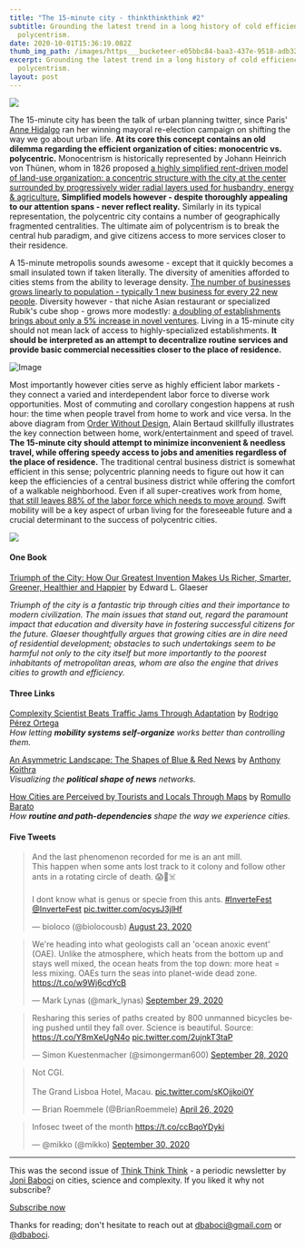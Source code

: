 ```yaml
---
title: "The 15-minute city - thinkthinkthink #2"
subtitle: Grounding the latest trend in a long history of cold efficiency versus
  polycentrism.
date: 2020-10-01T15:36:19.082Z
thumb_img_path: /images/https___bucketeer-e05bbc84-baa3-437e-9518-adb32be77984.s3.amazonaws.com_public_images_f0dffb9a-cd9a-4482-a416-6f60ddc24fb8_929x399.png
excerpt: Grounding the latest trend in a long history of cold efficiency versus
  polycentrism.
layout: post
---
```

![](https://cdn.substack.com/image/fetch/w_1456,c_limit,f_auto,q_auto:good,fl_progressive:steep/https%3A%2F%2Fbucketeer-e05bbc84-baa3-437e-9518-adb32be77984.s3.amazonaws.com%2Fpublic%2Fimages%2Ff0dffb9a-cd9a-4482-a416-6f60ddc24fb8_929x399.png)

The 15-minute city has been the talk of urban planning twitter, since Paris’ [Anne Hidalgo](https://twitter.com/anne_hidalgo?lang=en) ran her winning mayoral re-election campaign on shifting the way we go about urban life. **At its core this concept contains an old dilemma regarding the efficient organization of cities: monocentric vs. polycentric.** Monocentrism is historically represented by Johann Heinrich von Thünen, whom in 1826 proposed [a highly simplified rent-driven model of land-use organization: a concentric structure with the city at the center surrounded by progressively wider radial layers used for husbandry, energy & agriculture.](https://urbanformation.wordpress.com/2018/06/18/the-power-of-diagrams-in-urban-studies-2/) **Simplified models however - despite thoroughly appealing to our attention spans - never reflect reality.** Similarly in its typical representation, the polycentric city contains a number of geographically fragmented centralities. The ultimate aim of polycentrism is to break the central hub paradigm, and give citizens access to more services closer to their residence.

A 15-minute metropolis sounds awesome - except that it quickly becomes a small insulated town if taken literally. The diversity of amenities afforded to cities stems from the ability to leverage density. [The number of businesses grows linearly to population - typically 1 new business for every 22 new people](https://arxiv.org/abs/1405.3202). Diversity however - that niche Asian restaurant or specialized Rubik's cube shop - grows more modestly: [a doubling of establishments brings about only a 5% increase in novel ventures](http://nautil.us/issue/50/emergence/why-new-york-is-just-an-average-city). Living in a 15-minute city should not mean lack of access to highly-specialized establishments. **It should be interpreted as an attempt to decentralize routine services and provide basic commercial necessities closer to the place of residence.**

![Image](https://cdn.substack.com/image/fetch/w_1456,c_limit,f_auto,q_auto:good,fl_progressive:steep/https%3A%2F%2Fbucketeer-e05bbc84-baa3-437e-9518-adb32be77984.s3.amazonaws.com%2Fpublic%2Fimages%2F29430ab9-39d6-4b8f-bf7c-b12a2e1b4b33_885x549.jpeg)

Most importantly however cities serve as highly efficient labor markets - they connect a varied and interdependent labor force to diverse work opportunities. Most of commuting and corollary congestion happens at rush hour: the time when people travel from home to work and vice versa. In the above diagram from [Order Without Design](https://www.goodreads.com/book/show/39644188-order-without-design), Alain Bertaud skillfully illustrates the key connection between home, work/entertainment and speed of travel. **The 15-minute city should attempt to minimize inconvenient & needless travel, while offering speedy access to jobs and amenities regardless of the place of residence.** The traditional central business district is somewhat efficient in this sense; polycentric planning needs to figure out how it can keep the efficiencies of a central business district while offering the comfort of a walkable neighborhood. Even if all super-creatives work from home, [that still leaves 88% of the labor force which needs to move around](https://en.wikipedia.org/wiki/Creative_class). Swift mobility will be a key aspect of urban living for the foreseeable future and a crucial determinant to the success of polycentric cities.

![](https://cdn.substack.com/image/fetch/w_1456,c_limit,f_auto,q_auto:good,fl_progressive:steep/https%3A%2F%2Fbucketeer-e05bbc84-baa3-437e-9518-adb32be77984.s3.amazonaws.com%2Fpublic%2Fimages%2Ffbb86a7d-13a9-4e1d-b6a5-187cf82df518_704x469.jpeg)

#### One Book

[Triumph of the City: How Our Greatest Invention Makes Us Richer, Smarter, Greener, Healthier and Happier](https://www.goodreads.com/book/show/9897152-triumph-of-the-city) by Edward L. Glaeser

*Triumph of the city is a fantastic trip through cities and their importance to modern civilization. The main issues that stand out, regard the paramount impact that education and diversity have in fostering successful citizens for the future. Glaeser thoughtfully argues that growing cities are in dire need of residential development; obstacles to such undertakings seem to be harmful not only to the city itself but more importantly to the poorest inhabitants of metropolitan areas, whom are also the engine that drives cities to growth and efficiency.*

#### Three Links

[Complexity Scientist Beats Traffic Jams Through Adaptation](https://www.quantamagazine.org/complexity-scientist-beats-traffic-jams-through-adaptation-20200928/?s=09) by [Rodrigo Pérez Ortega](https://twitter.com/rpocisv?ref_src=twsrc%5Egoogle%7Ctwcamp%5Eserp%7Ctwgr%5Eauthor)<br>
*How letting **mobility systems self-organize** works better than controlling them.*

[An Asymmetric Landscape: The Shapes of Blue & Red News](https://medium.com/bluewhitered/an-asymmetric-landscape-the-different-shapes-of-blue-red-news-cf5e089f24f7) by [Anthony Koithra](https://twitter.com/akoithra)<br>
*Visualizing the **political shape of news** networks.*

[How Cities are Perceived by Tourists and Locals Through Maps](https://www.archdaily.com/920002/a-series-of-maps-reveals-the-difference-in-how-cities-are-perceived-by-tourists-and-locals) by [Romullo Barato](https://twitter.com/RomulloBaratto)<br>
*How **routine and path-dependencies** shape the way we experience cities.*

#### Five Tweets

<blockquote class="twitter-tweet" data-conversation="none"><p lang="en" dir="ltr">And the last phenomenon recorded for me is an ant mill.<br>This happen when some ants lost track to it colony and follow other ants in a rotating circle of death. 😱🐜☠️<br><br>I dont know what is genus or specie from this ants. <a href="https://twitter.com/hashtag/InverteFest?src=hash&amp;ref_src=twsrc%5Etfw">#InverteFest</a> <a href="https://twitter.com/InverteFest?ref_src=twsrc%5Etfw">@InverteFest</a> <a href="https://t.co/ocysJ3jlHf">pic.twitter.com/ocysJ3jlHf</a></p>&mdash; bioloco (@biolocousb) <a href="https://twitter.com/biolocousb/status/1297403469096198144?ref_src=twsrc%5Etfw">August 23, 2020</a></blockquote> <script async src="https://platform.twitter.com/widgets.js" charset="utf-8"></script>

<blockquote class="twitter-tweet"><p lang="en" dir="ltr">We&#39;re heading into what geologists call an &#39;ocean anoxic event&#39; (OAE). Unlike the atmosphere, which heats from the bottom up and stays well mixed, the ocean heats from the top down: more heat = less mixing. OAEs turn the seas into planet-wide dead zone. <a href="https://t.co/w9Wj6cdYcB">https://t.co/w9Wj6cdYcB</a></p>&mdash; Mark Lynas (@mark_lynas) <a href="https://twitter.com/mark_lynas/status/1310860569935781888?ref_src=twsrc%5Etfw">September 29, 2020</a></blockquote> <script async src="https://platform.twitter.com/widgets.js" charset="utf-8"></script>

<blockquote class="twitter-tweet"><p lang="en" dir="ltr">Resharing this series of paths created by 800 unmanned bicycles being pushed until they fall over. Science is beautiful. Source: <a href="https://t.co/Y8mXeUgN4o">https://t.co/Y8mXeUgN4o</a> <a href="https://t.co/2ujnkT3taP">pic.twitter.com/2ujnkT3taP</a></p>&mdash; Simon Kuestenmacher (@simongerman600) <a href="https://twitter.com/simongerman600/status/1310677923347693571?ref_src=twsrc%5Etfw">September 28, 2020</a></blockquote> <script async src="https://platform.twitter.com/widgets.js" charset="utf-8"></script>

<blockquote class="twitter-tweet"><p lang="en" dir="ltr">Not CGI.<br><br>The Grand Lisboa Hotel, Macau. <a href="https://t.co/sKOjjkoi0Y">pic.twitter.com/sKOjjkoi0Y</a></p>&mdash; Brian Roemmele (@BrianRoemmele) <a href="https://twitter.com/BrianRoemmele/status/1254523895467499521?ref_src=twsrc%5Etfw">April 26, 2020</a></blockquote> <script async src="https://platform.twitter.com/widgets.js" charset="utf-8"></script>

<blockquote class="twitter-tweet"><p lang="en" dir="ltr">Infosec tweet of the month <a href="https://t.co/ccBqoYDyki">https://t.co/ccBqoYDyki</a></p>&mdash; @mikko (@mikko) <a href="https://twitter.com/mikko/status/1311377438551814146?ref_src=twsrc%5Etfw">September 30, 2020</a></blockquote> <script async src="https://platform.twitter.com/widgets.js" charset="utf-8"></script>

- - -

This was the second issue of [Think Think Think](https://thinkthinkthink.substack.com) - a periodic newsletter by [Joni Baboci](https://joni.baboci.net) on cities, science and complexity. If you liked it why not subscribe?

[Subscribe now](https://thinkthinkthink.substack.com/subscribe)

Thanks for reading; don't hesitate to reach out at [dbaboci@gmail.com](mailto:dbaboci@gmail.com) or [@dbaboci](http://twitter.com/dbaboci).
